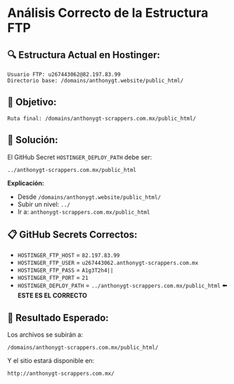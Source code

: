 # Análisis Correcto de la Estructura FTP

## 🔍 **Estructura Actual en Hostinger:**

```
Usuario FTP: u267443062@82.197.83.99
Directorio base: /domains/anthonygt.website/public_html/
```

## 🎯 **Objetivo:**

```
Ruta final: /domains/anthonygt-scrappers.com.mx/public_html/
```

## 🔧 **Solución:**

El GitHub Secret `HOSTINGER_DEPLOY_PATH` debe ser:

```
../anthonygt-scrappers.com.mx/public_html
```

**Explicación:**
- Desde `/domains/anthonygt.website/public_html/`
- Subir un nivel: `../`
- Ir a: `anthonygt-scrappers.com.mx/public_html`

## 📋 **GitHub Secrets Correctos:**

- `HOSTINGER_FTP_HOST` = `82.197.83.99`
- `HOSTINGER_FTP_USER` = `u267443062.anthonygt-scrappers.com.mx`
- `HOSTINGER_FTP_PASS` = `A1g3T2h4||`
- `HOSTINGER_FTP_PORT` = `21`
- `HOSTINGER_DEPLOY_PATH` = `../anthonygt-scrappers.com.mx/public_html` ⬅️ **ESTE ES EL CORRECTO**

## 🚀 **Resultado Esperado:**

Los archivos se subirán a:
```
/domains/anthonygt-scrappers.com.mx/public_html/
```

Y el sitio estará disponible en:
```
http://anthonygt-scrappers.com.mx/
```
